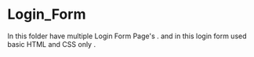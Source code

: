 # Login_Form

In this folder have multiple Login Form Page's .
        and in this login form used basic HTML and CSS only .
